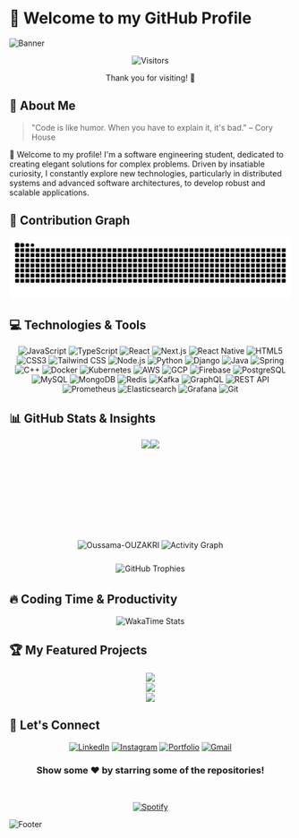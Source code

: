 # 👋 Welcome to my GitHub Profile

![Banner](https://capsule-render.vercel.app/api?type=waving&color=gradient&height=200&section=header&text=Software%20Engineer&fontSize=50&animation=fadeIn&fontAlignY=38&desc=Create%20•%20Innovate%20•%20Share&descAlignY=55&descAlign=62)

<div align="center">
  <img src="https://profile-counter.glitch.me/Oussama-OUZAKRI/count.svg" alt="Visitors" />
  <p>Thank you for visiting! 💙</p>
</div>

## 🚀 About Me

> "Code is like humor. When you have to explain it, it's bad." – Cory House

👋 Welcome to my profile! I'm a software engineering student, dedicated to creating elegant solutions for complex problems. Driven by insatiable curiosity, I constantly explore new technologies, particularly in distributed systems and advanced software architectures, to develop robust and scalable applications.

## 🐍 Contribution Graph

<div align="center">
  <img alt="GitHub Snake" src="https://raw.githubusercontent.com/Oussama-OUZAKRI/Oussama-OUZAKRI/output/github-contribution-grid-snake.svg" />
</div>

## 💻 Technologies & Tools

<div align="center">
  
![JavaScript](https://img.shields.io/badge/-JavaScript-F7DF1E?style=for-the-badge&logo=javascript&logoColor=black)
![TypeScript](https://img.shields.io/badge/-TypeScript-3178C6?style=for-the-badge&logo=typescript&logoColor=white)
![React](https://img.shields.io/badge/-React-61DAFB?style=for-the-badge&logo=react&logoColor=black)
![Next.js](https://img.shields.io/badge/-Next.js-000000?style=for-the-badge&logo=nextdotjs&logoColor=white)
![React Native](https://img.shields.io/badge/-React_Native-61DAFB?style=for-the-badge&logo=react&logoColor=black)
![HTML5](https://img.shields.io/badge/-HTML5-E34F26?style=for-the-badge&logo=html5&logoColor=white)
![CSS3](https://img.shields.io/badge/-CSS3-1572B6?style=for-the-badge&logo=css3&logoColor=white)
![Tailwind CSS](https://img.shields.io/badge/-Tailwind_CSS-06B6D4?style=for-the-badge&logo=tailwindcss&logoColor=white)
![Node.js](https://img.shields.io/badge/-Node.js-339933?style=for-the-badge&logo=nodedotjs&logoColor=white)
![Python](https://img.shields.io/badge/-Python-3776AB?style=for-the-badge&logo=python&logoColor=white)
![Django](https://img.shields.io/badge/-Django-092E20?style=for-the-badge&logo=django&logoColor=white)
![Java](https://img.shields.io/badge/-Java-ED8B00?style=for-the-badge&logo=java&logoColor=white)
![Spring](https://img.shields.io/badge/-Spring-6DB33F?style=for-the-badge&logo=spring&logoColor=white)
![C++](https://img.shields.io/badge/-C++-00599C?style=for-the-badge&logo=cplusplus&logoColor=white)
![Docker](https://img.shields.io/badge/-Docker-2496ED?style=for-the-badge&logo=docker&logoColor=white)
![Kubernetes](https://img.shields.io/badge/-Kubernetes-326CE5?style=for-the-badge&logo=kubernetes&logoColor=white)
![AWS](https://img.shields.io/badge/-AWS-232F3E?style=for-the-badge&logo=amazonaws&logoColor=white)
![GCP](https://img.shields.io/badge/-GCP-4285F4?style=for-the-badge&logo=googlecloud&logoColor=white)
![Firebase](https://img.shields.io/badge/-Firebase-FFCA28?style=for-the-badge&logo=firebase&logoColor=black)
![PostgreSQL](https://img.shields.io/badge/-PostgreSQL-336791?style=for-the-badge&logo=postgresql&logoColor=white)
![MySQL](https://img.shields.io/badge/-MySQL-4479A1?style=for-the-badge&logo=mysql&logoColor=white)
![MongoDB](https://img.shields.io/badge/-MongoDB-47A248?style=for-the-badge&logo=mongodb&logoColor=white)
![Redis](https://img.shields.io/badge/-Redis-DC382D?style=for-the-badge&logo=redis&logoColor=white)
![Kafka](https://img.shields.io/badge/-Kafka-231F20?style=for-the-badge&logo=apachekafka&logoColor=white)
![GraphQL](https://img.shields.io/badge/-GraphQL-E10098?style=for-the-badge&logo=graphql&logoColor=white)
![REST API](https://img.shields.io/badge/-REST_API-FF6C37?style=for-the-badge&logo=postman&logoColor=white)
![Prometheus](https://img.shields.io/badge/-Prometheus-E6522C?style=for-the-badge&logo=prometheus&logoColor=white)
![Elasticsearch](https://img.shields.io/badge/-Elasticsearch-005571?style=for-the-badge&logo=elasticsearch&logoColor=white)
![Grafana](https://img.shields.io/badge/-Grafana-F46800?style=for-the-badge&logo=grafana&logoColor=white)
![Git](https://img.shields.io/badge/-Git-F05032?style=for-the-badge&logo=git&logoColor=white)

</div>

## 📊 GitHub Stats & Insights

<div align="center">
  <!-- GitHub Stats -->
  <div style="display: flex; justify-content: center; flex-wrap: wrap;">  
    <img height="180em" src="https://github-readme-stats.vercel.app/api?username=Oussama-OUZAKRI&show_icons=true&theme=tokyonight&include_all_commits=true&count_private=true" />  
    <img height="180em" src="https://github-readme-stats.vercel.app/api/top-langs/?username=Oussama-OUZAKRI&layout=compact&langs_count=7&theme=tokyonight" />  
  </div> 

  <!-- GitHub Streak -->
  <img width="80%" src="https://github-readme-streak-stats.herokuapp.com/?user=Oussama-OUZAKRI&theme=tokyonight" alt="Oussama-OUZAKRI" />
  
  <!-- Activity Graph -->
  <img width="80%" src="https://github-profile-summary-cards.vercel.app/api/cards/profile-details?username=Oussama-OUZAKRI&theme=tokyonight" alt="Activity Graph" />

  <!-- Trophy Display -->
  <div style="text-align: center; margin-top: 20px; width:80%;">  
    <img style="display: inline-block; margin: 5px;" src="https://github-profile-trophy.vercel.app/?username=Oussama-OUZAKRI&theme=tokyonight&column=3&margin-w=5&margin-h=5" alt="GitHub Trophies" />  
  </div>
</div>

## 🔥 Coding Time & Productivity

<div align="center">
  <!-- WakaTime Analytics -->
  <img src="https://github-readme-stats.vercel.app/api/wakatime?username=98fce68c-4ce1-4c10-a4ef-82ab41db6e48&theme=tokyonight&layout=compact" alt="WakaTime Stats" />
</div>

## 🏆 My Featured Projects

<div align="center">
  <a href="https://github.com/Oussama-OUZAKRI/Wastonx-AI-Challenge">
    <img align="center" src="https://github-readme-stats.vercel.app/api/pin/?username=Oussama-OUZAKRI&repo=Wastonx-AI-Challenge&theme=tokyonight" />
  </a>
</div>
<div align="center">
  <a href="https://github.com/Oussama-OUZAKRI/AutoCare-Management-System">
    <img align="center" src="https://github-readme-stats.vercel.app/api/pin/?username=Oussama-OUZAKRI&repo=AutoCare-Management-System&theme=tokyonight" />
  </a>
</div>
<div align="center">
  <a href="https://github.com/Oussama-OUZAKRI/ZLab-recommendation-app">
    <img align="center" src="https://github-readme-stats.vercel.app/api/pin/?username=Oussama-OUZAKRI&repo=ZLab-recommendation-app&theme=tokyonight" />
  </a>
</div>

## 🤝 Let's Connect

<div align="center">  
  
  [![LinkedIn](https://img.shields.io/badge/LinkedIn-0077B5?style=for-the-badge&logo=linkedin&logoColor=white)](https://linkedin.com/in/yourusername)
  [![Instagram](https://img.shields.io/badge/Instagram-E4405F?style=for-the-badge&logo=instagram&logoColor=white)](https://www.instagram.com/ouzaoussa/) 
  [![Portfolio](https://img.shields.io/badge/Portfolio-FF5722?style=for-the-badge&logo=todoist&logoColor=white)](https://oussama-portfolio-e316b3c99844.herokuapp.com/) 
  [![Gmail](https://img.shields.io/badge/Gmail-D14836?style=for-the-badge&logo=gmail&logoColor=white)](mailto:oussamaouzakri@gmail.com)  

</div>  

<div align="center">

  ### Show some ❤️ by starring some of the repositories!

</div>

&nbsp;<div align="center">
  [![Spotify](https://novatorem.vercel.app/api/spotify?background_color=0d1117&border_color=ffffff)](https://open.spotify.com/user/omnitenebris)
</div>

![Footer](https://capsule-render.vercel.app/api?type=waving&color=gradient&height=100&section=footer)